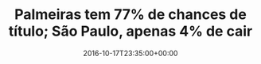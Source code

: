 ---
layout: post
title: "Palmeiras tem 77% de chances de título; São Paulo, apenas 4% de cair"
date: 2016-10-17T23:35:00+00:00
external_link: "http://globoesporte.globo.com/futebol/brasileirao-serie-a/noticia/2016/10/palmeiras-tem-77-de-chances-de-titulo-sao-paulo-apenas-4-de-cair.html"
categories: news "globo.com"
---